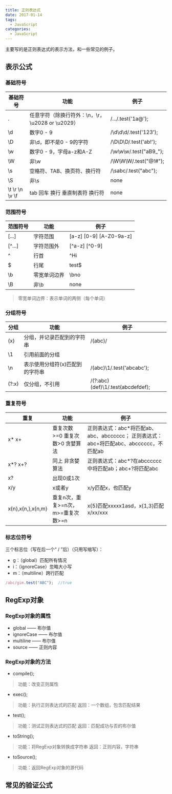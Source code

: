 ```yaml
---
title: 正则表达式
date: 2017-01-14
tags: 
  - JavaScript
categories: 
  - JavaScript
---
```


主要写的是正则表达式的表示方法，和一些常见的例子。

<!--more-->

## 表示公式
### 基础符号

|  基础符号   |  功能   |  例子   |
| --- | --- | --- |
|  .   |  任意字符（除换行符外：\n，\r，\u2028 or \u2029）   |  /.../.test('1a@');   |
|  \d   |  数字0 - 9   |  /\d\d\d/.test('123');   |
|  \D   |  非\d，即不是0 - 9的字符   |  /\D\D\D/.test('ab!');   |
|  \w   |  数字0 - 9，字母a-z和A-Z   |  /\w\w\w/.test("aB9\_");   |
|  \W   |  非\w   |  /\W\W\W/.test("@!#");   |
|  \s   |  空格符、TAB、换页符、换行符   |  /\sabc/.test("abc");   |
|  \S   |  非\s   |  none   |
|  \t \r \n \v \f   |  tab 回车 换行 垂直制表符 换行符   |  none   |

### 范围符号

|  范围符号   |  功能   |  例子   |
| --- | --- | --- |
|  [...]   |  字符范围   |  [a-z]  [0-9]  [A-Z0-9a-z]  |
|  [^...]   |  字符范围外   |  [^a-z]  [^0-9]    |
|  ^   |  行首   |  ^Hi   |
|  $   |  行尾   |  test$   |
|  \b   |  零宽单词边界   |  \bno   |
|  \B   |  非\b   |  none   |

> 零宽单词边界：表示单词的两侧（每个单词）

### 分组符号

|  分组   |  功能   |  例子   |
| --- | --- | --- |
|  (x)   |  分组，并记录匹配到的字符串   |  /(abc)/   |
|  \1   |  引用前面的分组   |     |
|  \n   |  表示使用分组符(x)匹配到的字符串   |  /(abc)\1/.test('abcabc');   |
|  (?:x)   |  仅分组，不引用   |  /(?:abc)(def)\1/.test(abcdefdef);   |

### 重复符号

|  重复   |  功能   |  例子   |
| --- | --- | --- |
|  x\*  x+   |  重复次数>=0  重复次数>0  贪婪算法  |  正则表达式：abc\*将匹配ab、abc、abcccccc； 正则表达式：abc+将匹配abc、abcccccc，不匹配ab   |
|  x\*?  x+?   |  同上 非贪婪算法  |   正则表达式：abc\*?在abcccccc中将匹配ab；abc+?将匹配abc   |
|  x?   |  出现0或1次   |     |
|  x/y   |  x或者y   |  x/y匹配x，也匹配y   |
|  x{n},x{n,},x{n,m}   |  重复n次，重复>=n次，m>=重复次数>=n   |   x{5}匹配xxxxx1asd，x{1,3}匹配x/xx/xxx  |

### 标志位符号

三个标志位（写在后一个“ / ”后）（只用写缩写）：

- g：（global）匹配所有情况
- i：（ignoreCase）忽略大小写
- m：（multiline）跨行匹配

```javascript
/abc/gim.test("ABC");  //true
```

## RegExp对象

### RegExp对象的属性

-  global  ——  布尔值  
-  ignoreCase  ——  布尔值
-   multiline  ——  布尔值
-  source  ——  正则内容

### RegExp对象的方法

- compile();
>功能：改变正则属性

- exec();
> 功能：执行正则表达式的匹配
> 返回：一个数组，包含匹配结果

- test();
> 功能：测试正则表达式的匹配
> 返回：匹配成功与否的布尔值

- toString();
> 功能：将RegExp对象转换成字符串
> 返回：正则内容，字符串

- toSource();
> 功能：返回RegExp对象的源代码

## 常见的验证公式
